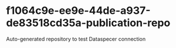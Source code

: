 # f1064c9e-ee9e-44de-a937-de83518cd35a-publication-repo
Auto-generated repository to test Dataspecer connection
